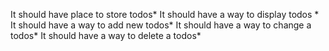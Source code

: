 It should have place to store todos*
It should have a way to display todos *
It should have a way to add new todos*
It should have a way to change a todos*
It should have a way to delete a todos*
